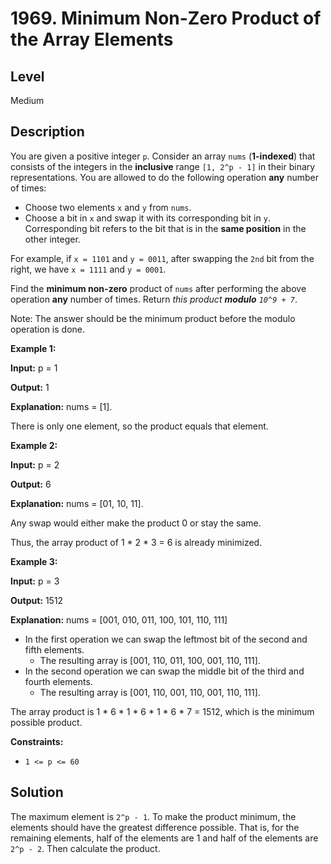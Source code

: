 # 1969. Minimum Non-Zero Product of the Array Elements
## Level
Medium

## Description
You are given a positive integer `p`. Consider an array `nums` (**1-indexed**) that consists of the integers in the **inclusive** range `[1, 2^p - 1]` in their binary representations. You are allowed to do the following operation **any** number of times:

* Choose two elements `x` and `y` from `nums`.
* Choose a bit in `x` and swap it with its corresponding bit in `y`. Corresponding bit refers to the bit that is in the **same position** in the other integer.

For example, if `x = 1101` and `y = 0011`, after swapping the `2nd` bit from the right, we have `x = 1111` and `y = 0001`.

Find the **minimum non-zero** product of `nums` after performing the above operation **any** number of times. Return *this product **modulo** `10^9 + 7`*.

Note: The answer should be the minimum product before the modulo operation is done.

**Example 1:**

**Input:** p = 1

**Output:** 1

**Explanation:** nums = [1].

There is only one element, so the product equals that element.

**Example 2:**

**Input:** p = 2

**Output:** 6

**Explanation:** nums = [01, 10, 11].

Any swap would either make the product 0 or stay the same.

Thus, the array product of 1 * 2 * 3 = 6 is already minimized.

**Example 3:**

**Input:** p = 3

**Output:** 1512

**Explanation:** nums = [001, 010, 011, 100, 101, 110, 111]
- In the first operation we can swap the leftmost bit of the second and fifth elements.
    - The resulting array is [001, 110, 011, 100, 001, 110, 111].
- In the second operation we can swap the middle bit of the third and fourth elements.
    - The resulting array is [001, 110, 001, 110, 001, 110, 111].

The array product is 1 * 6 * 1 * 6 * 1 * 6 * 7 = 1512, which is the minimum possible product.

**Constraints:**

* `1 <= p <= 60`

## Solution
The maximum element is `2^p - 1`. To make the product minimum, the elements should have the greatest difference possible. That is, for the remaining elements, half of the elements are 1 and half of the elements are `2^p - 2`. Then calculate the product.
